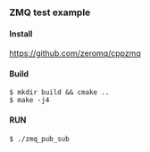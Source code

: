### ZMQ test example

#### Install
https://github.com/zeromq/cppzmq

#### Build
```
$ mkdir build && cmake ..
$ make -j4
```

#### RUN
```
$ ./zmq_pub_sub
```